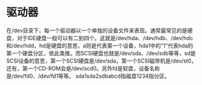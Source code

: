 # 驱动器

在/dev目录下，每一个驱动器以一个单独的设备文件来表现。通常最常见的是硬盘，对于IDE硬盘一般可以有二到四个。这就是/dev/hda、/dev/hdb、/dev/hdc和/dev/hdd，hd是硬盘的意思，a则是代表第一个设备，hda1中的“1”代表hda的第一个硬盘分区，依此类推。而SCSI硬盘也就是/dev/sda、/dev/sdb等等，sd是SCSI设备的意思，第一个SCSI硬盘是/dev/sda，第一个SCSI磁带机是/dev/st0，还有，第一个CD-ROM会是/dev/scd0。另外fd是软盘，设备名称是/dev/fd0、/dev/fd1等等。
sda1sda2sdbabcd指磁盘1234指分区。
